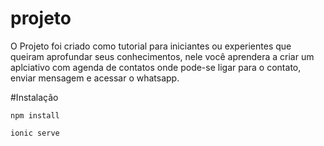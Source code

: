 # projeto
O Projeto foi criado como tutorial para iniciantes ou experientes que queiram aprofundar seus conhecimentos, nele você aprendera a criar um aplciativo com agenda de contatos onde pode-se ligar para o contato, enviar mensagem e acessar o whatsapp.

#Instalação

    npm install

    ionic serve